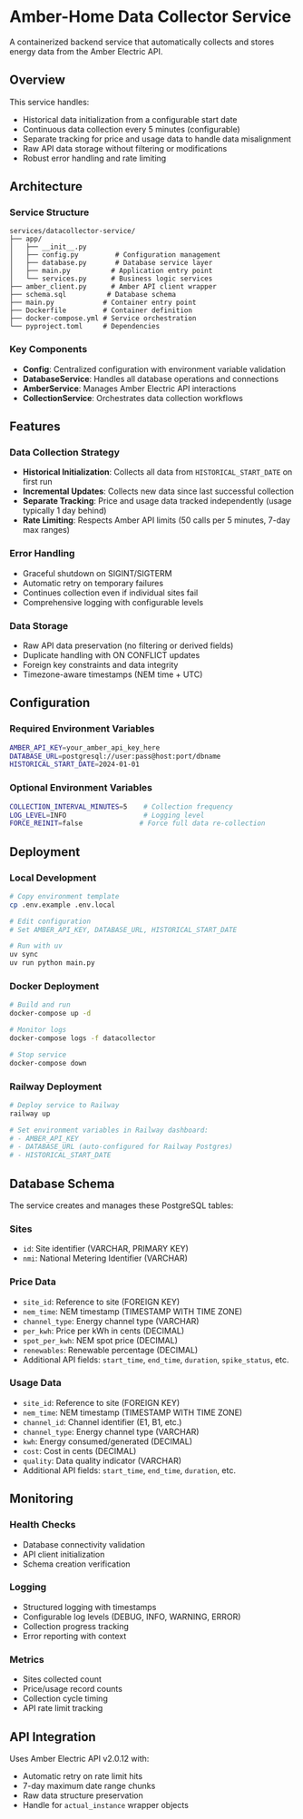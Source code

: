 # Amber-Home Data Collector Service

A containerized backend service that automatically collects and stores energy data from the Amber Electric API.

## Overview

This service handles:
- Historical data initialization from a configurable start date
- Continuous data collection every 5 minutes (configurable)
- Separate tracking for price and usage data to handle data misalignment
- Raw API data storage without filtering or modifications
- Robust error handling and rate limiting

## Architecture

### Service Structure
```
services/datacollector-service/
├── app/
│   ├── __init__.py
│   ├── config.py         # Configuration management
│   ├── database.py       # Database service layer
│   ├── main.py          # Application entry point
│   └── services.py      # Business logic services
├── amber_client.py      # Amber API client wrapper
├── schema.sql          # Database schema
├── main.py            # Container entry point
├── Dockerfile         # Container definition
├── docker-compose.yml # Service orchestration
└── pyproject.toml     # Dependencies
```

### Key Components

- **Config**: Centralized configuration with environment variable validation
- **DatabaseService**: Handles all database operations and connections
- **AmberService**: Manages Amber Electric API interactions
- **CollectionService**: Orchestrates data collection workflows

## Features

### Data Collection Strategy
- **Historical Initialization**: Collects all data from `HISTORICAL_START_DATE` on first run
- **Incremental Updates**: Collects new data since last successful collection
- **Separate Tracking**: Price and usage data tracked independently (usage typically 1 day behind)
- **Rate Limiting**: Respects Amber API limits (50 calls per 5 minutes, 7-day max ranges)

### Error Handling
- Graceful shutdown on SIGINT/SIGTERM
- Automatic retry on temporary failures
- Continues collection even if individual sites fail
- Comprehensive logging with configurable levels

### Data Storage
- Raw API data preservation (no filtering or derived fields)
- Duplicate handling with ON CONFLICT updates
- Foreign key constraints and data integrity
- Timezone-aware timestamps (NEM time + UTC)

## Configuration

### Required Environment Variables
```bash
AMBER_API_KEY=your_amber_api_key_here
DATABASE_URL=postgresql://user:pass@host:port/dbname
HISTORICAL_START_DATE=2024-01-01
```

### Optional Environment Variables
```bash
COLLECTION_INTERVAL_MINUTES=5    # Collection frequency
LOG_LEVEL=INFO                   # Logging level
FORCE_REINIT=false              # Force full data re-collection
```

## Deployment

### Local Development
```bash
# Copy environment template
cp .env.example .env.local

# Edit configuration
# Set AMBER_API_KEY, DATABASE_URL, HISTORICAL_START_DATE

# Run with uv
uv sync
uv run python main.py
```

### Docker Deployment
```bash
# Build and run
docker-compose up -d

# Monitor logs
docker-compose logs -f datacollector

# Stop service
docker-compose down
```

### Railway Deployment
```bash
# Deploy service to Railway
railway up

# Set environment variables in Railway dashboard:
# - AMBER_API_KEY
# - DATABASE_URL (auto-configured for Railway Postgres)
# - HISTORICAL_START_DATE
```

## Database Schema

The service creates and manages these PostgreSQL tables:

### Sites
- `id`: Site identifier (VARCHAR, PRIMARY KEY)
- `nmi`: National Metering Identifier (VARCHAR)

### Price Data
- `site_id`: Reference to site (FOREIGN KEY)
- `nem_time`: NEM timestamp (TIMESTAMP WITH TIME ZONE)
- `channel_type`: Energy channel type (VARCHAR)
- `per_kwh`: Price per kWh in cents (DECIMAL)
- `spot_per_kwh`: NEM spot price (DECIMAL)
- `renewables`: Renewable percentage (DECIMAL)
- Additional API fields: `start_time`, `end_time`, `duration`, `spike_status`, etc.

### Usage Data
- `site_id`: Reference to site (FOREIGN KEY)
- `nem_time`: NEM timestamp (TIMESTAMP WITH TIME ZONE)
- `channel_id`: Channel identifier (E1, B1, etc.)
- `channel_type`: Energy channel type (VARCHAR)
- `kwh`: Energy consumed/generated (DECIMAL)
- `cost`: Cost in cents (DECIMAL)
- `quality`: Data quality indicator (VARCHAR)
- Additional API fields: `start_time`, `end_time`, `duration`, etc.

## Monitoring

### Health Checks
- Database connectivity validation
- API client initialization
- Schema creation verification

### Logging
- Structured logging with timestamps
- Configurable log levels (DEBUG, INFO, WARNING, ERROR)
- Collection progress tracking
- Error reporting with context

### Metrics
- Sites collected count
- Price/usage record counts
- Collection cycle timing
- API rate limit tracking

## API Integration

Uses Amber Electric API v2.0.12 with:
- Automatic retry on rate limit hits
- 7-day maximum date range chunks
- Raw data structure preservation
- Handle for `actual_instance` wrapper objects